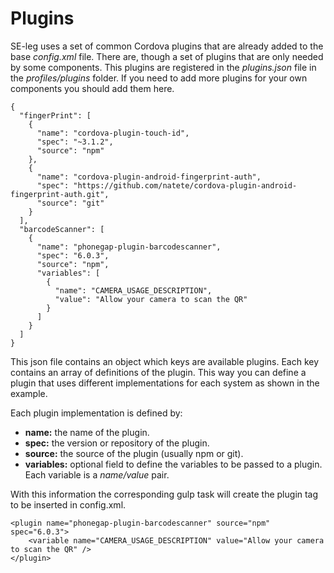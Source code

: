 # Plugins

SE-leg uses a set of common Cordova plugins that are already added to the base _config.xml_ file. There are, though a set of plugins that are only needed by some components. This plugins are registered in the _plugins.json_ file in the _profiles/plugins_ folder. If you need to add more plugins for your own components you should add them here.

```
{
  "fingerPrint": [
    {
      "name": "cordova-plugin-touch-id",
      "spec": "~3.1.2",
      "source": "npm"
    },
    {
      "name": "cordova-plugin-android-fingerprint-auth",
      "spec": "https://github.com/natete/cordova-plugin-android-fingerprint-auth.git",
      "source": "git"
    }
  ],
  "barcodeScanner": [
    {
      "name": "phonegap-plugin-barcodescanner",
      "spec": "6.0.3",
      "source": "npm",
      "variables": [
        {
          "name": "CAMERA_USAGE_DESCRIPTION",
          "value": "Allow your camera to scan the QR"
        }
      ]
    }
  ]
}
```

This json file contains an object which keys are available plugins. Each key contains an array of definitions of the plugin. This way you can define a plugin that uses different implementations for each system as shown in the example.

Each plugin implementation is defined by:

* **name:** the name of the plugin.
* **spec:** the version or repository of the plugin.
* **source:** the source of the plugin (usually npm or git).
* **variables:** optional field to define the variables to be passed to a plugin. Each variable is a _name/value_ pair.

With this information the corresponding gulp task will create the plugin tag to be inserted in config.xml.

```
<plugin name="phonegap-plugin-barcodescanner" source="npm" spec="6.0.3">
    <variable name="CAMERA_USAGE_DESCRIPTION" value="Allow your camera to scan the QR" />
</plugin>
```
